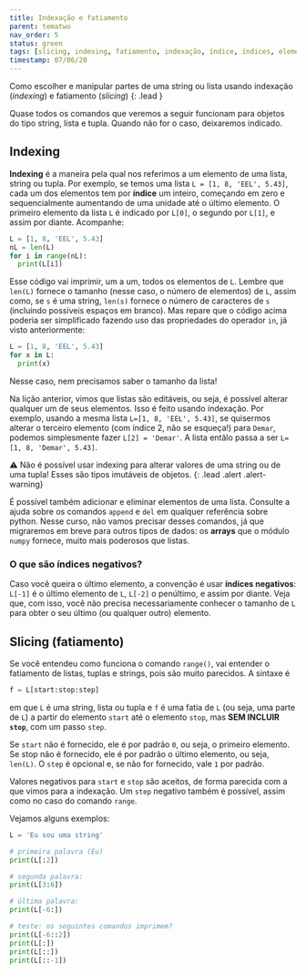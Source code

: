 ```yaml
---
title: Indexação e fatiamento
parent: tematwo
nav_order: 5
status: green
tags: [slicing, indexing, fatiamento, indexação, índice, índices, elemento, tupla, list, dict, string, negativo]
timestamp: 07/06/20
---
```


Como escolher e manipular partes de uma string ou lista usando indexação (*indexing*) e fatiamento (*slicing*)
{: .lead }

Quase todos os comandos que veremos a seguir funcionam para objetos do tipo string, lista e tupla. Quando não for o caso, deixaremos indicado.

## Indexing

**Indexing** é a maneira pela qual nos referimos a um elemento de uma lista, string ou tupla. Por exemplo, se temos uma lista `L = [1, 8, 'EEL', 5.43]`, cada um dos elementos tem por **índice** um inteiro, começando em zero e sequencialmente aumentando de uma unidade até o último elemento. O primeiro elemento da lista `L` é indicado por `L[0]`, o segundo por `L[1]`, e assim por diante. Acompanhe:
```python
L = [1, 8, 'EEL', 5.43]
nL = len(L)
for i in range(nL):
  print(L[i])
```
Esse código vai imprimir, um a um, todos os elementos de `L`. Lembre que `len(L)` fornece o tamanho (nesse caso, o número de elementos) de `L`, assim como, se `s` é uma string, `len(s)` fornece o número de caracteres de `s` (incluindo possíveis espaços em branco). Mas repare que o código acima poderia ser simplificado fazendo uso das propriedades do operador `in`, já visto anteriormente: 
```python
L = [1, 8, 'EEL', 5.43]
for x in L:
  print(x)
```
Nesse caso, nem precisamos saber o tamanho da lista!

Na lição anterior, vimos que listas são editáveis, ou seja, é possível alterar qualquer um de seus elementos. Isso é feito usando indexação. Por exemplo, usando a mesma lista `L=[1, 8, 'EEL', 5.43]`, se quisermos alterar o terceiro elemento (com índice 2, não se esqueça!) para  `Demar`, podemos simplesmente fazer `L[2] = 'Demar'`. A lista entãlo passa a ser `L=[1, 8, 'Demar', 5.43]`.

:warning: Não é possível usar indexing para alterar valores de uma string ou de uma tupla! Esses são tipos imutáveis de objetos.
{: .lead .alert .alert-warning}

É possível também adicionar e eliminar elementos de uma lista. Consulte a ajuda sobre os comandos `append` e `del` em qualquer referência sobre python. Nesse curso, não vamos precisar desses comandos, já que migraremos em breve para outros tipos de dados: os **arrays** que o módulo `numpy` fornece, muito mais poderosos que listas.

### O que são índices negativos?

Caso você queira o último elemento, a convenção é usar **índices negativos**: `L[-1]` é o último elemento de `L`, `L[-2]` o penúltimo, e assim por diante. Veja que, com isso, você não precisa necessariamente conhecer o tamanho de `L` para obter o seu último (ou qualquer outro) elemento.


## Slicing (fatiamento)

Se você entendeu como funciona o comando `range()`, vai entender o fatiamento de listas, tuplas e strings, pois são muito parecidos. A sintaxe é
```python
f = L[start:stop:step]
```
em que `L` é uma string, lista ou tupla e `f` é uma fatia de `L` (ou seja, uma parte de `L`) a partir do elemento `start` até o elemento `stop`, mas **SEM INCLUIR `stop`**, com um passo `step`.

Se `start` não é fornecido, ele é por padrão `0`, ou seja, o primeiro elemento. Se stop não é fornecido, ele é por padrão o último elemento, ou seja, `len(L)`. O `step` é opcional e, se não for fornecido, vale `1` por padrão.

Valores negativos para `start` e `stop` são aceitos, de forma parecida com a que vimos para a indexação. Um `step` negativo também é possível, assim como no caso do comando `range`.

Vejamos alguns exemplos:
```python
L = 'Eu sou uma string'

# primeira palavra (Eu)
print(L[:2])

# segunda palavra:
print(L[3:6])

# última palavra:
print(L[-6:])

# teste: os seguintes comandos imprimem?
print(L[-6::2])
print(L[:])
print(L[::])
print(L[::-1])
```

